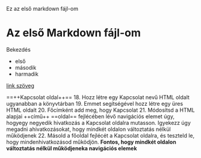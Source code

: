Ez az első markdown fájl-om
# Az első Markdown fájl-om

Bekezdés

- első
- második
- harmadik


[link szöveg](http://programozaskarrier.hu)

==++Kapcsolat oldal++==
18. Hozz létre egy Kapcsolat nevű HTML oldalt ugyanabban a könyvtárban
19. Emmet segítségével hozz létre egy üres HTML oldalt
20. Főcímként add meg, hogy Kapcsolat
21. Módosítsd a HTML alapjai ++című++ ==oldal== fejlécében lévő navigációs elemet úgy, hogyegy negyedik hivatkozás a Kapcsolat oldalra mutasson. Igyekezz úgy megadni ahivatkozásokat, hogy mindkét oldalon változtatás nélkül működjenek
22. Másold a főoldal fejlécét a Kapcsolat oldalra, és teszteld le, hogy mindenhivatkozásod működjön. **Fontos, hogy mindkét oldalon változtatás nélkül működjeneka navigációs elemek**